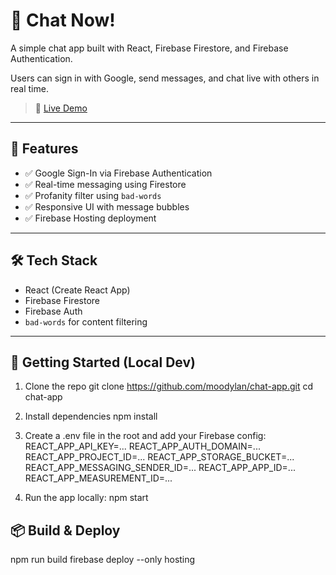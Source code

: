 # 💬 Chat Now!

A simple chat app built with React, Firebase Firestore, and Firebase Authentication.

Users can sign in with Google, send messages, and chat live with others in real time.

> 🚀 [Live Demo](https://chat-app-ce41b.web.app)

---

## 🔧 Features

- ✅ Google Sign-In via Firebase Authentication
- ✅ Real-time messaging using Firestore
- ✅ Profanity filter using `bad-words`
- ✅ Responsive UI with message bubbles
- ✅ Firebase Hosting deployment

---

## 🛠 Tech Stack

- React (Create React App)
- Firebase Firestore
- Firebase Auth
- `bad-words` for content filtering

---

## 📁 Getting Started (Local Dev)

1. Clone the repo
git clone https://github.com/moodylan/chat-app.git
cd chat-app

2. Install dependencies
npm install

3. Create a .env file in the root and add your Firebase config:
REACT_APP_API_KEY=...
REACT_APP_AUTH_DOMAIN=...
REACT_APP_PROJECT_ID=...
REACT_APP_STORAGE_BUCKET=...
REACT_APP_MESSAGING_SENDER_ID=...
REACT_APP_APP_ID=...
REACT_APP_MEASUREMENT_ID=...

4. Run the app locally:
npm start

## 📦 Build & Deploy
npm run build
firebase deploy --only hosting